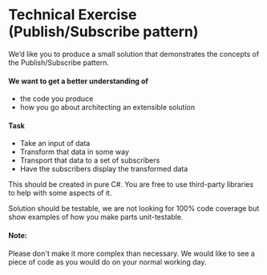 # Technical Exercise (Publish/Subscribe pattern)

We’d like you to produce a small solution that demonstrates the concepts of the Publish/Subscribe pattern.



#### We want to get a better understanding of
- the code you produce
- how you go about architecting an extensible solution




#### Task
- Take an input of data
- Transform that data in some way
- Transport that data to a set of subscribers
- Have the subscribers display the transformed data

This should be created in pure C#. You are free to use third-party libraries to help with some aspects of it.

Solution should be testable, we are not looking for 100% code coverage but show examples of how you make  parts unit-testable.


#### Note:
Please don't make it more complex than necessary. We would like to see a piece of code as you would do on your normal working day.
